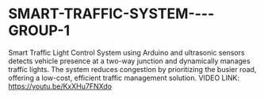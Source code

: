 # SMART-TRAFFIC-SYSTEM----GROUP-1
Smart Traffic Light Control System using Arduino and ultrasonic sensors detects vehicle presence at a two-way junction and dynamically manages traffic lights. The system reduces congestion by prioritizing the busier road, offering a low-cost, efficient traffic management solution. VIDEO LINK: https://youtu.be/KxXHu7FNXdo
